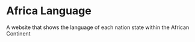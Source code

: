 # Africa Language
A website that shows the language of each nation state within the African Continent

